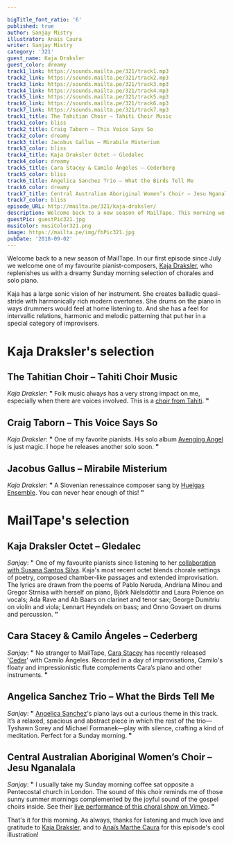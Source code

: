 ```yaml
---

bigTitle_font_ratio: '6'
published: true
author: Sanjay Mistry
illustrator: Anais Caura
writer: Sanjay Mistry
category: '321'
guest_name: Kaja Draksler
guest_color: dreamy
track1_link: https://sounds.mailta.pe/321/track1.mp3
track2_link: https://sounds.mailta.pe/321/track2.mp3
track3_link: https://sounds.mailta.pe/321/track3.mp3
track4_link: https://sounds.mailta.pe/321/track4.mp3
track5_link: https://sounds.mailta.pe/321/track5.mp3
track6_link: https://sounds.mailta.pe/321/track6.mp3
track7_link: https://sounds.mailta.pe/321/track7.mp3
track1_title: The Tahitian Choir – Tahiti Choir Music
track1_color: bliss
track2_title: Craig Taborn – This Voice Says So
track2_color: dreamy
track3_title: Jacobus Gallus – Mirabile Misterium
track3_color: bliss
track4_title: Kaja Draksler Octet – Gledalec
track4_color: dreamy
track5_title: Cara Stacey & Camilo Ángeles – Cederberg
track5_color: bliss
track6_title: Angelica Sanchez Trio – What the Birds Tell Me
track6_color: dreamy
track7_title: Central Australian Aboriginal Women’s Choir – Jesu Nganalala
track7_color: bliss
episode_URL: http://mailta.pe/321/kaja-draksler/
description: Welcome back to a new season of MailTape. This morning we welcome one of my favourite pianist-composers, Kaja Draksler, who supplies us with a dreamy Sunday morning selection of chorales and solo piano.
guestPic: guestPic321.jpg
musiColor: musiColor321.png
image: https://mailta.pe/img/fbPic321.jpg
pubDate: '2018-09-02'
---
```

Welcome back to a new season of MailTape. In our first episode since July we welcome one of my favourite pianist-composers, [Kaja Draksler](http://kajadraksler.com/), who replenishes us with a dreamy Sunday morning selection of chorales and solo piano.
<p>Kaja has a large sonic vision of her instrument. She creates balladic quasi-stride with harmonically rich modern overtones. She drums on the piano in ways drummers would feel at home listening to. And she has a feel for intervallic relations, harmonic and melodic patterning that put her in a special category of improvisers.


# Kaja Draksler's selection


## The Tahitian Choir – Tahiti Choir Music
_Kaja Draksler_: **"** Folk music always has a very strong impact on me, especially when there are voices involved. This is a [choir from Tahiti](https://en.wikipedia.org/wiki/The_Tahitian_Choir). **"** 

## Craig Taborn – This Voice Says So
_Kaja Draksler_: **"** One of my favorite pianists. His solo album [Avenging Angel](http://player.ecmrecords.com/taborn) is just magic. I hope he releases another solo soon. **"** 

## Jacobus Gallus – Mirabile Misterium
_Kaja Draksler_: **"** A Slovenian renessaince composer sang by [Huelgas Ensemble](http://www.huelgasensemble.be/index.php?Itemid=68). You can never hear enough of this! **"** 


# MailTape's selection

## Kaja Draksler Octet – Gledalec
_Sanjay_: **"** One of my favourite pianists since listening to her [collaboration with Susana Santos Silva](http://kdsss.tumblr.com/). Kaja's most recent octet blends chorale settings of poetry, composed chamber-like passages and extended improvisation. The lyrics are drawn from the poems of Pablo Neruda, Andriana Minou and Gregor Strnisa with herself on piano, Björk Níelsdóttir and Laura Polence on vocals; Ada Rave and Ab Baars on clarinet and tenor sax; George Dumitriu on violin and viola; Lennart Heyndels on bass; and Onno Govaert on drums and percussion. **"** 

## Cara Stacey & Camilo Ángeles – Cederberg
_Sanjay_: **"** No stranger to MailTape, [Cara Stacey](https://www.mailta.pe/247/cara-stacey/) has recently released '[Ceder](https://kitrecs.bandcamp.com/album/ceder)' with Camilo Ángeles. Recorded in a day of improvisations, Camilo's floaty and impressionistic flute complements Cara’s piano and other instruments. **"** 

##  Angelica Sanchez Trio – What the Birds Tell Me
_Sanjay_: **"** [Angelica Sanchez](http://www.angelicasanchez.com/)'s piano lays out a curious theme in this track. It’s a relaxed, spacious and abstract piece in which the rest of the trio—Tyshawn Sorey and Michael Formanek—play with silence, crafting a kind of meditation. Perfect for a Sunday morning. **"** 

## Central Australian Aboriginal Women’s Choir – Jesu Nganalala
_Sanjay_: **"** I usually take my Sunday morning coffee sat opposite a Pentecostal church in London. The sound of this choir reminds me of those sunny summer mornings complemented by the joyful sound of the gospel choirs inside. See their [live performance of this choral show on Vimeo](https://vimeo.com/174609790). **"** 

That's it for this morning. As always, thanks for listening and much love and gratitude to [Kaja Draksler](http://kajadraksler.com/), and to [Anaïs Marthe Caura](https://vimeo.com/anaismarthecaura) for this episode's cool illustration!

